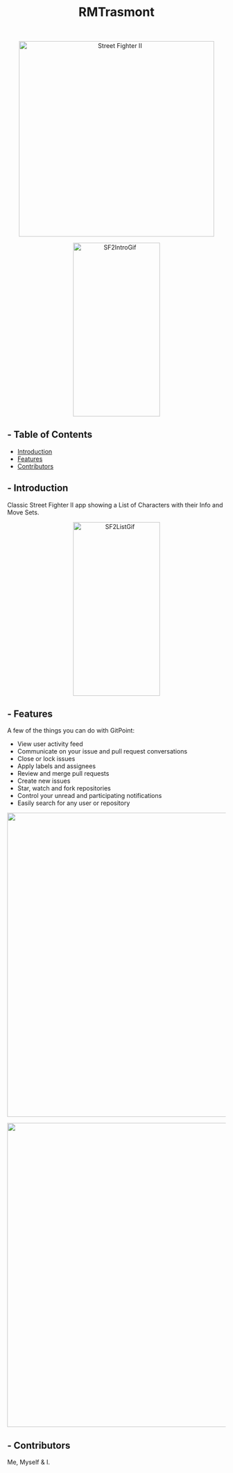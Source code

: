 

<!-- NAME -->
<h1 align="center"> RMTrasmont </h1> <br>

<!-- APP NAME AND IMAGE HERE -->
<p align="center">
    <img alt="Street Fighter II" title="APP ANME TITLE" src="ADD IMAGE URL HERE" width="450">
  </a>
</p>

<!--
HOW TO:

PASTE SOURCE
![SF2_4](https://github.com/RMTrasmont/FuckingGitHubTest/assets/25352404/90957ab1-a31a-4078-9743-5a0ac1ec1e44) 
![SF2Gif](https://github.com/RMTrasmont/FuckingGitHubTest/assets/25352404/38882d36-355b-45dd-8c8c-afc2b6b3ee22) 

HOW TO USE
<img src="<SOURCE URL INSDE the QUOTES>" alt="SF2_4" width="300" height="600">
-->

<!--TOP INTRO GIF IMAGE -->
<p align="center">
<img src="https://github.com/RMTrasmont/FuckingGitHubTest/assets/25352404/ccab9b78-c8cb-4856-9b5f-fd27f51ace87" alt="SF2IntroGif" width="200" height="400">
</p>


</p>

## - Table of Contents

- [Introduction](#introduction)
- [Features](#features)
- [Contributors](#contributors)



## - Introduction
<!-- SHORT APP INTRO -->

Classic Street Fighter II app showing a List of Characters with their Info and Move Sets.

<!-- ADD IMAGES FOR INTRO -->
<p align="center">
<img src="https://github.com/RMTrasmont/FuckingGitHubTest/assets/25352404/41a12b41-82cb-4bfb-a858-74f5c3371ef7" alt="SF2ListGif" width="200" height="400">
</p>

## - Features
<!-- LIST FEATURES -->

A few of the things you can do with GitPoint:

* View user activity feed
* Communicate on your issue and pull request conversations
* Close or lock issues
* Apply labels and assignees
* Review and merge pull requests
* Create new issues
* Star, watch and fork repositories
* Control your unread and participating notifications
* Easily search for any user or repository

<!-- ADD IMAGES FOR FEATURES -->
<p align="center">
  <img src = "http://i.imgur.com/IkSnFRL.png" width=700>
</p>

<p align="center">
  <img src = "http://i.imgur.com/0iorG20.png" width=700>
</p>


## - Contributors
Me, Myself & I.


